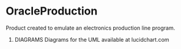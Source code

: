 # OracleProduction

Product created to emulate an electronics production line program.

1. DIAGRAMS
Diagrams for the UML available at lucidchart.com
